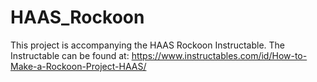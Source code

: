 # HAAS_Rockoon
This project is accompanying the HAAS Rockoon Instructable.
The Instructable can be found at:
https://www.instructables.com/id/How-to-Make-a-Rockoon-Project-HAAS/
